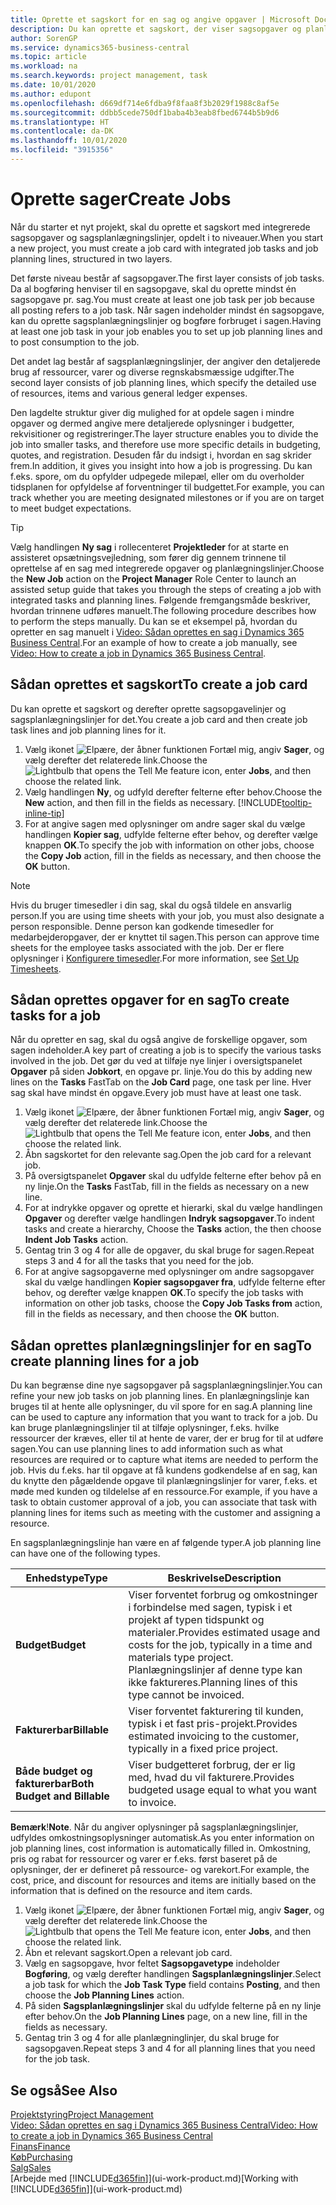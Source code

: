 ```yaml
---
title: Oprette et sagskort for en sag og angive opgaver | Microsoft Docs
description: Du kan oprette et sagskort, der viser sagsopgaver og planlægningslinjer, så det er nemmere at administrere status og budgetter for et nyt projekt.
author: SorenGP
ms.service: dynamics365-business-central
ms.topic: article
ms.workload: na
ms.search.keywords: project management, task
ms.date: 10/01/2020
ms.author: edupont
ms.openlocfilehash: d669df714e6fdba9f8faa8f3b2029f1988c8af5e
ms.sourcegitcommit: ddbb5cede750df1baba4b3eab8fbed6744b5b9d6
ms.translationtype: HT
ms.contentlocale: da-DK
ms.lasthandoff: 10/01/2020
ms.locfileid: "3915356"
---
```

# <a name="create-jobs"></a><span data-ttu-id="cc43b-103">Oprette sager</span><span class="sxs-lookup"><span data-stu-id="cc43b-103">Create Jobs</span></span>
<span data-ttu-id="cc43b-104">Når du starter et nyt projekt, skal du oprette et sagskort med integrerede sagsopgaver og sagsplanlægningslinjer, opdelt i to niveauer.</span><span class="sxs-lookup"><span data-stu-id="cc43b-104">When you start a new project, you must create a job card with integrated job tasks and job planning lines, structured in two layers.</span></span>  

<span data-ttu-id="cc43b-105">Det første niveau består af sagsopgaver.</span><span class="sxs-lookup"><span data-stu-id="cc43b-105">The first layer consists of job tasks.</span></span> <span data-ttu-id="cc43b-106">Da al bogføring henviser til en sagsopgave, skal du oprette mindst én sagsopgave pr. sag.</span><span class="sxs-lookup"><span data-stu-id="cc43b-106">You must create at least one job task per job because all posting refers to a job task.</span></span> <span data-ttu-id="cc43b-107">Når sagen indeholder mindst én sagsopgave, kan du oprette sagsplanlægningslinjer og bogføre forbruget i sagen.</span><span class="sxs-lookup"><span data-stu-id="cc43b-107">Having at least one job task in your job enables you to set up job planning lines and to post consumption to the job.</span></span>

<span data-ttu-id="cc43b-108">Det andet lag består af sagsplanlægningslinjer, der angiver den detaljerede brug af ressourcer, varer og diverse regnskabsmæssige udgifter.</span><span class="sxs-lookup"><span data-stu-id="cc43b-108">The second layer consists of job planning lines, which specify the detailed use of resources, items and various general ledger expenses.</span></span>

<span data-ttu-id="cc43b-109">Den lagdelte struktur giver dig mulighed for at opdele sagen i mindre opgaver og dermed angive mere detaljerede oplysninger i budgetter, rekvisitioner og registreringer.</span><span class="sxs-lookup"><span data-stu-id="cc43b-109">The layer structure enables you to divide the job into smaller tasks, and therefore use more specific details in budgeting, quotes, and registration.</span></span> <span data-ttu-id="cc43b-110">Desuden får du indsigt i, hvordan en sag skrider frem.</span><span class="sxs-lookup"><span data-stu-id="cc43b-110">In addition, it gives you insight into how a job is progressing.</span></span> <span data-ttu-id="cc43b-111">Du kan f.eks. spore, om du opfylder udpegede milepæl, eller om du overholder tidsplanen for opfyldelse af forventninger til budgettet.</span><span class="sxs-lookup"><span data-stu-id="cc43b-111">For example, you can track whether you are meeting designated milestones or if you are on target to meet budget expectations.</span></span>

> [!TIP]
> <span data-ttu-id="cc43b-112">Vælg handlingen **Ny sag** i rollecenteret **Projektleder** for at starte en assisteret opsætningsvejledning, som fører dig gennem trinnene til oprettelse af en sag med integrerede opgaver og planlægningslinjer.</span><span class="sxs-lookup"><span data-stu-id="cc43b-112">Choose the **New Job** action on the **Project Manager** Role Center to launch an assisted setup guide that takes you through the steps of creating a job with integrated tasks and planning lines.</span></span> <span data-ttu-id="cc43b-113">Følgende fremgangsmåde beskriver, hvordan trinnene udføres manuelt.</span><span class="sxs-lookup"><span data-stu-id="cc43b-113">The following procedure describes how to perform the steps manually.</span></span> <span data-ttu-id="cc43b-114">Du kan se et eksempel på, hvordan du opretter en sag manuelt i [Video: Sådan oprettes en sag i Dynamics 365 Business Central](https://www.youtube.com/watch?v=VqaPWr7BWmw).</span><span class="sxs-lookup"><span data-stu-id="cc43b-114">For an example of how to create a job manually, see [Video: How to create a job in Dynamics 365 Business Central](https://www.youtube.com/watch?v=VqaPWr7BWmw).</span></span>

## <a name="to-create-a-job-card"></a><span data-ttu-id="cc43b-115">Sådan oprettes et sagskort</span><span class="sxs-lookup"><span data-stu-id="cc43b-115">To create a job card</span></span>
<span data-ttu-id="cc43b-116">Du kan oprette et sagskort og derefter oprette sagsopgavelinjer og sagsplanlægningslinjer for det.</span><span class="sxs-lookup"><span data-stu-id="cc43b-116">You create a job card and then create job task lines and job planning lines for it.</span></span>

1. <span data-ttu-id="cc43b-117">Vælg ikonet ![Elpære, der åbner funktionen Fortæl mig](media/ui-search/search_small.png "Fortæl mig, hvad du vil foretage dig"), angiv **Sager**, og vælg derefter det relaterede link.</span><span class="sxs-lookup"><span data-stu-id="cc43b-117">Choose the ![Lightbulb that opens the Tell Me feature](media/ui-search/search_small.png "Tell me what you want to do") icon, enter **Jobs**, and then choose the related link.</span></span>  
2. <span data-ttu-id="cc43b-118">Vælg handlingen **Ny**, og udfyld derefter felterne efter behov.</span><span class="sxs-lookup"><span data-stu-id="cc43b-118">Choose the **New** action, and then fill in the fields as necessary.</span></span> [!INCLUDE[tooltip-inline-tip](includes/tooltip-inline-tip_md.md)]
3. <span data-ttu-id="cc43b-119">For at angive sagen med oplysninger om andre sager skal du vælge handlingen **Kopier sag**, udfylde felterne efter behov, og derefter vælge knappen **OK**.</span><span class="sxs-lookup"><span data-stu-id="cc43b-119">To specify the job with information on other jobs, choose the **Copy Job** action, fill in the fields as necessary, and then choose the **OK** button.</span></span>

> [!NOTE]  
>   <span data-ttu-id="cc43b-120">Hvis du bruger timesedler i din sag, skal du også tildele en ansvarlig person.</span><span class="sxs-lookup"><span data-stu-id="cc43b-120">If you are using time sheets with your job, you must also designate a person responsible.</span></span> <span data-ttu-id="cc43b-121">Denne person kan godkende timesedler for medarbejderopgaver, der er knyttet til sagen.</span><span class="sxs-lookup"><span data-stu-id="cc43b-121">This person can approve time sheets for the employee tasks associated with the job.</span></span> <span data-ttu-id="cc43b-122">Der er flere oplysninger i [Konfigurere timesedler](projects-how-setup-time-sheets.md).</span><span class="sxs-lookup"><span data-stu-id="cc43b-122">For more information, see [Set Up Timesheets](projects-how-setup-time-sheets.md).</span></span>

## <a name="to-create-tasks-for-a-job"></a><span data-ttu-id="cc43b-123">Sådan oprettes opgaver for en sag</span><span class="sxs-lookup"><span data-stu-id="cc43b-123">To create tasks for a job</span></span>
<span data-ttu-id="cc43b-124">Når du opretter en sag, skal du også angive de forskellige opgaver, som sagen indeholder.</span><span class="sxs-lookup"><span data-stu-id="cc43b-124">A key part of creating a job is to specify the various tasks involved in the job.</span></span> <span data-ttu-id="cc43b-125">Det gør du ved at tilføje nye linjer i oversigtspanelet **Opgaver** på siden **Jobkort**, en opgave pr. linje.</span><span class="sxs-lookup"><span data-stu-id="cc43b-125">You do this by adding new lines on the **Tasks** FastTab on the **Job Card** page, one task per line.</span></span> <span data-ttu-id="cc43b-126">Hver sag skal have mindst én opgave.</span><span class="sxs-lookup"><span data-stu-id="cc43b-126">Every job must have at least one task.</span></span>

1. <span data-ttu-id="cc43b-127">Vælg ikonet ![Elpære, der åbner funktionen Fortæl mig](media/ui-search/search_small.png "Fortæl mig, hvad du vil foretage dig"), angiv **Sager**, og vælg derefter det relaterede link.</span><span class="sxs-lookup"><span data-stu-id="cc43b-127">Choose the ![Lightbulb that opens the Tell Me feature](media/ui-search/search_small.png "Tell me what you want to do") icon, enter **Jobs**, and then choose the related link.</span></span>
2. <span data-ttu-id="cc43b-128">Åbn sagskortet for den relevante sag.</span><span class="sxs-lookup"><span data-stu-id="cc43b-128">Open the job card for a relevant job.</span></span>
3. <span data-ttu-id="cc43b-129">På oversigtspanelet **Opgaver** skal du udfylde felterne efter behov på en ny linje.</span><span class="sxs-lookup"><span data-stu-id="cc43b-129">On the **Tasks** FastTab, fill in the fields as necessary on a new line.</span></span>
4. <span data-ttu-id="cc43b-130">For at indrykke opgaver og oprette et hierarki, skal du vælge handlingen **Opgaver** og derefter vælge handlingen **Indryk sagsopgaver**.</span><span class="sxs-lookup"><span data-stu-id="cc43b-130">To indent tasks and create a hierarchy, Choose the **Tasks** action, the then choose **Indent Job Tasks** action.</span></span>
5. <span data-ttu-id="cc43b-131">Gentag trin 3 og 4 for alle de opgaver, du skal bruge for sagen.</span><span class="sxs-lookup"><span data-stu-id="cc43b-131">Repeat steps 3 and 4 for all the tasks that you need for the job.</span></span>
6. <span data-ttu-id="cc43b-132">For at angive sagsopgaverne med oplysninger om andre sagsopgaver skal du vælge handlingen **Kopier sagsopgaver fra**, udfylde felterne efter behov, og derefter vælge knappen **OK**.</span><span class="sxs-lookup"><span data-stu-id="cc43b-132">To specify the job tasks with information on other job tasks, choose the **Copy Job Tasks from** action, fill in the fields as necessary, and then choose the **OK** button.</span></span>

## <a name="to-create-planning-lines-for-a-job"></a><span data-ttu-id="cc43b-133">Sådan oprettes planlægningslinjer for en sag</span><span class="sxs-lookup"><span data-stu-id="cc43b-133">To create planning lines for a job</span></span>
<span data-ttu-id="cc43b-134">Du kan begrænse dine nye sagsopgaver på sagsplanlægningslinjer.</span><span class="sxs-lookup"><span data-stu-id="cc43b-134">You can refine your new job tasks on job planning lines.</span></span> <span data-ttu-id="cc43b-135">En planlægningslinje kan bruges til at hente alle oplysninger, du vil spore for en sag.</span><span class="sxs-lookup"><span data-stu-id="cc43b-135">A planning line can be used to capture any information that you want to track for a job.</span></span> <span data-ttu-id="cc43b-136">Du kan bruge planlægningslinjer til at tilføje oplysninger, f.eks. hvilke ressourcer der kræves, eller til at hente de varer, der er brug for til at udføre sagen.</span><span class="sxs-lookup"><span data-stu-id="cc43b-136">You can use planning lines to add information such as what resources are required or to capture what items are needed to perform the job.</span></span> <span data-ttu-id="cc43b-137">Hvis du f.eks. har til opgave at få kundens godkendelse af en sag, kan du knytte den pågældende opgave til planlægningslinjer for varer, f.eks. et møde med kunden og tildelelse af en ressource.</span><span class="sxs-lookup"><span data-stu-id="cc43b-137">For example, if you have a task to obtain customer approval of a job, you can associate that task with planning lines for items such as meeting with the customer and assigning a resource.</span></span>  

<span data-ttu-id="cc43b-138">En sagsplanlægningslinje han være en af følgende typer.</span><span class="sxs-lookup"><span data-stu-id="cc43b-138">A job planning line can have one of the following types.</span></span>  

| <span data-ttu-id="cc43b-139">Enhedstype</span><span class="sxs-lookup"><span data-stu-id="cc43b-139">Type</span></span> | <span data-ttu-id="cc43b-140">Beskrivelse</span><span class="sxs-lookup"><span data-stu-id="cc43b-140">Description</span></span> |
| --- | --- |
| <span data-ttu-id="cc43b-141">**Budget**</span><span class="sxs-lookup"><span data-stu-id="cc43b-141">**Budget**</span></span> |<span data-ttu-id="cc43b-142">Viser forventet forbrug og omkostninger i forbindelse med sagen, typisk i et projekt af typen tidspunkt og materialer.</span><span class="sxs-lookup"><span data-stu-id="cc43b-142">Provides estimated usage and costs for the job, typically in a time and materials type project.</span></span> <span data-ttu-id="cc43b-143">Planlægningslinjer af denne type kan ikke faktureres.</span><span class="sxs-lookup"><span data-stu-id="cc43b-143">Planning lines of this type cannot be invoiced.</span></span> |
| <span data-ttu-id="cc43b-144">**Fakturerbar**</span><span class="sxs-lookup"><span data-stu-id="cc43b-144">**Billable**</span></span> |<span data-ttu-id="cc43b-145">Viser forventet fakturering til kunden, typisk i et fast pris-projekt.</span><span class="sxs-lookup"><span data-stu-id="cc43b-145">Provides estimated invoicing to the customer, typically in a fixed price project.</span></span> |
| <span data-ttu-id="cc43b-146">**Både budget og fakturerbar**</span><span class="sxs-lookup"><span data-stu-id="cc43b-146">**Both Budget and Billable**</span></span> |<span data-ttu-id="cc43b-147">Viser budgetteret forbrug, der er lig med, hvad du vil fakturere.</span><span class="sxs-lookup"><span data-stu-id="cc43b-147">Provides budgeted usage equal to what you want to invoice.</span></span> |

<span data-ttu-id="cc43b-148">**Bemærk**!</span><span class="sxs-lookup"><span data-stu-id="cc43b-148">**Note**.</span></span> <span data-ttu-id="cc43b-149">Når du angiver oplysninger på sagsplanlægningslinjer, udfyldes omkostningsoplysninger automatisk.</span><span class="sxs-lookup"><span data-stu-id="cc43b-149">As you enter information on job planning lines, cost information is automatically filled in.</span></span> <span data-ttu-id="cc43b-150">Omkostning, pris og rabat for ressourcer og varer er f.eks. først baseret på de oplysninger, der er defineret på ressource- og varekort.</span><span class="sxs-lookup"><span data-stu-id="cc43b-150">For example, the cost, price, and discount for resources and items are initially based on the information that is defined on the resource and item cards.</span></span>

1. <span data-ttu-id="cc43b-151">Vælg ikonet ![Elpære, der åbner funktionen Fortæl mig](media/ui-search/search_small.png "Fortæl mig, hvad du vil foretage dig"), angiv **Sager**, og vælg derefter det relaterede link.</span><span class="sxs-lookup"><span data-stu-id="cc43b-151">Choose the ![Lightbulb that opens the Tell Me feature](media/ui-search/search_small.png "Tell me what you want to do") icon, enter **Jobs**, and then choose the related link.</span></span>
2. <span data-ttu-id="cc43b-152">Åbn et relevant sagskort.</span><span class="sxs-lookup"><span data-stu-id="cc43b-152">Open a relevant job card.</span></span>
3. <span data-ttu-id="cc43b-153">Vælg en sagsopgave, hvor feltet **Sagsopgavetype** indeholder **Bogføring**, og vælg derefter handlingen **Sagsplanlægningslinjer**.</span><span class="sxs-lookup"><span data-stu-id="cc43b-153">Select a job task for which the **Job Task Type** field contains **Posting**, and then choose the **Job Planning Lines** action.</span></span>  
4. <span data-ttu-id="cc43b-154">På siden **Sagsplanlægningslinjer** skal du udfylde felterne på en ny linje efter behov.</span><span class="sxs-lookup"><span data-stu-id="cc43b-154">On the **Job Planning Lines** page, on a new line, fill in the fields as necessary.</span></span>
5. <span data-ttu-id="cc43b-155">Gentag trin 3 og 4 for alle planlægninglinjer, du skal bruge for sagsopgaven.</span><span class="sxs-lookup"><span data-stu-id="cc43b-155">Repeat steps 3 and 4 for all planning lines that you need for the job task.</span></span>

## <a name="see-also"></a><span data-ttu-id="cc43b-156">Se også</span><span class="sxs-lookup"><span data-stu-id="cc43b-156">See Also</span></span>

[<span data-ttu-id="cc43b-157">Projektstyring</span><span class="sxs-lookup"><span data-stu-id="cc43b-157">Project Management</span></span>](projects-manage-projects.md)  
[<span data-ttu-id="cc43b-158">Video: Sådan oprettes en sag i Dynamics 365 Business Central</span><span class="sxs-lookup"><span data-stu-id="cc43b-158">Video: How to create a job in Dynamics 365 Business Central</span></span>](https://www.youtube.com/watch?v=VqaPWr7BWmw)  
[<span data-ttu-id="cc43b-159">Finans</span><span class="sxs-lookup"><span data-stu-id="cc43b-159">Finance</span></span>](finance.md)  
[<span data-ttu-id="cc43b-160">Køb</span><span class="sxs-lookup"><span data-stu-id="cc43b-160">Purchasing</span></span>](purchasing-manage-purchasing.md)  
[<span data-ttu-id="cc43b-161">Salg</span><span class="sxs-lookup"><span data-stu-id="cc43b-161">Sales</span></span>](sales-manage-sales.md)  
<span data-ttu-id="cc43b-162">[Arbejde med [!INCLUDE[d365fin](includes/d365fin_md.md)]](ui-work-product.md)</span><span class="sxs-lookup"><span data-stu-id="cc43b-162">[Working with [!INCLUDE[d365fin](includes/d365fin_md.md)]](ui-work-product.md)</span></span>  
